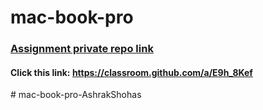 # mac-book-pro
### [Assignment private repo link](https://classroom.github.com/a/E9h_8Kef)
#### Click this link: https://classroom.github.com/a/E9h_8Kef
#   m a c - b o o k - p r o - A s h r a k S h o h a s  
 